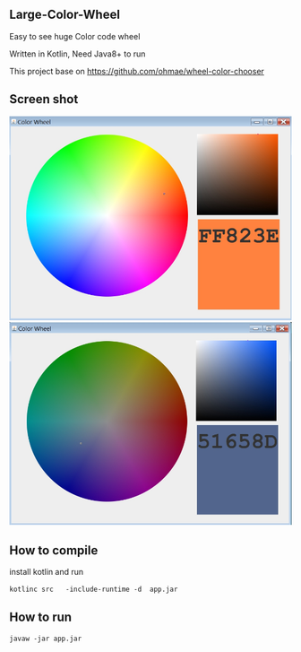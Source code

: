 ## Large-Color-Wheel
Easy to see huge Color code wheel

Written in Kotlin, Need Java8+ to run

This project base on https://github.com/ohmae/wheel-color-chooser


## Screen shot
![alt text](screenshot/screenshot.1.jpg/)
![alt text](screenshot/screenshot.2.jpg/)


## How to compile
install kotlin and run
```
kotlinc src   -include-runtime -d  app.jar
```

## How to run
```
javaw -jar app.jar
```


